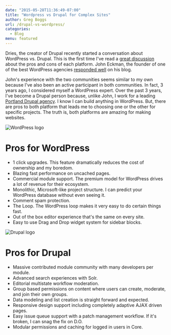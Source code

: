 ```yaml
---
date: "2015-05-28T11:36:49-07:00"
title: "Wordpress vs Drupal for Complex Sites"
author: Greg Boggs
url: /drupal-vs-wordpress/
categories:
  - Blog
menu: featured
---
```


Dries, the creator of Drupal recently started a conversation about WordPress vs. Drupal. This is the first time I've read a [great discussion][1] about the pros and cons of each platform. John Eckman, the founder of one of the best WordPress agencies [responded well][2] on his blog.

John's experience with the two communities seems similar to my own because I've also been an active participant in both communities. In fact, 3 years ago, I considered myself a WordPress expert. Over the past 3 years, I've become a Drupal person because, unlike John, I work for a leading [Portland Drupal agency][3]. I know I can build anything in WordPress. But, there are pros to both platform that leads me to choosing one or the other for specific projects. The truth is, both platforms are amazing for making websites. 

![WordPress logo][wordpress]

# Pros for WordPress

* 1 click upgrades. This feature dramatically reduces the cost of ownership and my boredom.
* Blazing fast performance on uncached pages.
* Commercial module support. The premium model for WordPress drives a lot of revenue for their ecosystem.
* Monolithic, Microsoft-like project structure. I can predict your WordPress database without even seeing it.
* Comment spam protection.
* The Loop. The WordPress loop makes it very easy to do certain things fast.
* Out of the box editor experience that's the same on every site.
* Easy to use Drag and Drop widget system for sidebar blocks.

![Drupal logo][drupal]

# Pros for Drupal

* Massive contributed module community with many developers per module.
* Advanced search experiences with Solr.
* Editorial multistate workflow moderation.
* Group based permissions on content where users can create, moderate, and join their own groups.
* Data modeling and list creation is straight forward and expected.
* Responsive design support including completely adaptive AJAX driven pages.
* Easy issue queue support with a patch management workflow. If it's broken, I can snag the fix on D.O.
* Modular permissions and caching for logged in users in Core.

[1]: http://buytaert.net/why-woonattic-is-big-news-for-small-businesses
[2]: http://www.openparenthesis.org/2015/05/26/wordpress-community-drupal-community
[3]: http://www.thenewgroup.com
[wordpress]: /blog/wordpress-logo-notext-rgb.png
[drupal]: /blog/druplicon.large_.png
